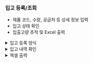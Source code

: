 ###  입고 등록/조회
- 제품 코드, 수량, 공급처 등 상세 정보 입력  
- 입고 상태 확인  
- 입출고량 추적 및 Excel 출력  

<details>
  <summary>입고 등록 양식</summary> <br>
  <img src="https://github.com/jongha8422-sketch/inoutmanager/blob/main/PICTURES/%EC%9E%85%EA%B3%A0%20%EB%93%B1%EB%A1%9D%EC%96%91%EC%8B%9D.png" alt="로그인 UI" width="400"/> 
  </details>

  <details>
  <summary>입고 내역 확인</summary> <br>
  <img src="https://github.com/jongha8422-sketch/inoutmanager/blob/main/PICTURES/%EC%9E%85%EA%B3%A0%20%EC%83%81%ED%83%9C%20%ED%99%95%EC%9D%B8.png" alt="회원가입 UI" width="400"/> 
</details>

<details>
  <summary>엑셀 출력</summary> <br>
  <img src="https://github.com/jongha8422-sketch/inoutmanager/blob/main/PICTURES/%EC%9E%85%EA%B3%A0%20%EC%95%A1%EC%85%80%EC%B6%9C%EB%A0%A5.png" width="400"/> 
  </details>
